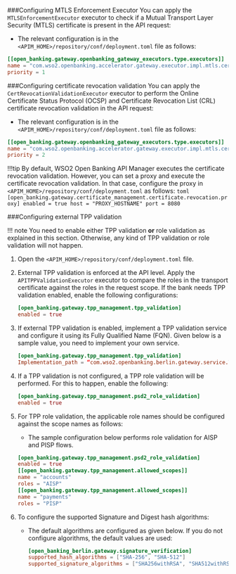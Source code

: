 ###Configuring MTLS Enforcement Executor
You can apply the `MTLSEnforcementExecutor` executor to check if a Mutual Transport Layer Security (MTLS) certificate is 
present in the API request:

- The relevant configuration is in the `<APIM_HOME>/repository/conf/deployment.toml` file as follows:
```toml
[[open_banking.gateway.openbanking_gateway_executors.type.executors]]
name = "com.wso2.openbanking.accelerator.gateway.executor.impl.mtls.cert.validation.executor.MTLSEnforcementExecutor"
priority = 1
``` 

###Configuring certificate revocation validation
You can apply the `CertRevocationValidationExecutor` executor to perform the Online Certificate Status Protocol (OCSP) and 
Certificate Revocation List (CRL) certificate revocation validation in the API request:

- The relevant configuration is in the `<APIM_HOME>/repository/conf/deployment.toml` file as follows:
```toml
[[open_banking.gateway.openbanking_gateway_executors.type.executors]]
name = "com.wso2.openbanking.accelerator.gateway.executor.impl.mtls.cert.validation.executor.CertRevocationValidationExecutor"
priority = 2
```

!!!tip
    By default, WSO2 Open Banking API Manager executes the certificate revocation validation. However, you can set a proxy
    and execute the certificate revocation validation. In that case, configure the proxy in `<APIM_HOME>/repository/conf/deployment.toml`
    as follows:
    ```toml
    [open_banking.gateway.certificate_management.certificate.revocation.proxy]
    enabled = true
    host = "PROXY_HOSTNAME"
    port = 8080
    ```

###Configuring external TPP validation

!!! note
    You need to enable either TPP validation **or** role validation as explained in this section. Otherwise, any kind of 
    TPP validation or role validation will not happen.  

1. Open the `<APIM_HOME>/repository/conf/deployment.toml` file.

2. External TPP validation is enforced at the API level. Apply the `APITPPValidationExecutor` executor to compare 
the roles in the transport certificate against the roles in the request scope. If the bank needs TPP validation enabled, 
enable the following configurations:

    ``` toml
    [open_banking.gateway.tpp_management.tpp_validation]
    enabled = true 
    ```

3. If external TPP validation is enabled, implement a TPP validation service and configure it using its Fully Qualified 
Name (FQN). Given below is a sample value, you need to implement your own service.

    ``` toml
    [open_banking.gateway.tpp_management.tpp_validation]
    Implementation_path = “com.wso2.openbanking.berlin.gateway.service.TPPValidationService”
    ```

4. If a TPP validation is not configured, a TPP role validation will be performed. For this to happen, enable the 
following:

    ``` toml 
    [open_banking.gateway.tpp_management.psd2_role_validation]
    enabled = true
    ```

5. For TPP role validation, the applicable role names should be configured against the scope names as follows:

    - The sample configuration below performs role validation for AISP and PISP flows.

    ``` toml
    [open_banking.gateway.tpp_management.psd2_role_validation]
    enabled = true
    [[open_banking.gateway.tpp_management.allowed_scopes]]
    name = "accounts"
    roles = "AISP"
    [[open_banking.gateway.tpp_management.allowed_scopes]]
    name = "payments"
    roles = "PISP"
    ```

6. To configure the supported Signature and Digest hash algorithms:

   - The default algorithms are configured as given below. If you do not configure algorithms, the default values are used:

     ``` toml
     [open_banking_berlin.gateway.signature_verification]
     supported_hash_algorithms = ["SHA-256", "SHA-512"]
     supported_signature_algorithms = ["SHA256withRSA", "SHA512withRSA"]
     ```